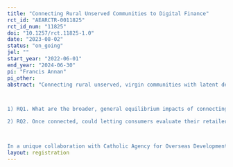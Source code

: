 ```yaml
---
title: "Connecting Rural Unserved Communities to Digital Finance"
rct_id: "AEARCTR-0011825"
rct_id_num: "11825"
doi: "10.1257/rct.11825-1.0"
date: "2023-08-02"
status: "on_going"
jel: ""
start_year: "2022-06-01"
end_year: "2024-06-30"
pi: "Francis Annan"
pi_other:
abstract: "Connecting rural unserved, virgin communities with latent demand for retail digital financial services (DFS) is an important first order policy and commercial question. Perhaps, more important and distinct is our ability to improve the new markets once communities are connected. This project addresses major gaps in research about connecting rural, unserved communities to markets for retail DFS with (i) original data collection — on household, community, and business outcomes — and (ii) a multi-year community-level field experiment testing a scalable approach to retail agent expansions, VSLAs-as-agents. We follow the success of our 2019/2020 detailed pilot work to launch a full RCT in rural Sierra Leone—a market environment that is poorly studied—to answer the following two research questions:

1) RQ1. What are the broader, general equilibrium impacts of connecting unserved, virgin communities with retail DFS?
2) RQ2. Once connected, could letting consumers evaluate their retailers improve the quality of services, consumer usage, and business outcomes, and if so, how?

In a unique collaboration with Catholic Agency for Overseas Development (CAFOD), Orange Money, GT Bank, and Innovations for Poverty Action (IPA) - Sierra Leone, we implement a large-scale community-level field experiment that encourage Village Savings and Loan Associations (VSLAs) to set up and operate as retail DF agents across rural unserved communities in Sierra Leone — a market environment that is poorly studied. Agents are established to offer both mobile money (via Orange Money) and bank services (via GT Bank) in 3 separate phases that span 2022-2024. This is an environment where the penetration of DFS is extremely low and retail agents are “non-existent” in these rural communities, but with latent demand and supply for DFS."
layout: registration
---
```


